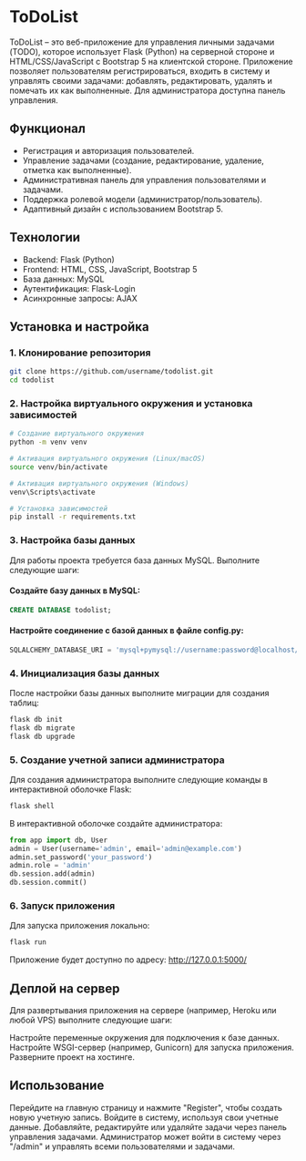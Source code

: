 # ToDoList

ToDoList – это веб-приложение для управления личными задачами (TODO), которое использует Flask (Python) на серверной стороне и HTML/CSS/JavaScript с Bootstrap 5 на клиентской стороне. Приложение позволяет пользователям регистрироваться, входить в систему и управлять своими задачами: добавлять, редактировать, удалять и помечать их как выполненные. Для администратора доступна панель управления.

## Функционал
- Регистрация и авторизация пользователей.
- Управление задачами (создание, редактирование, удаление, отметка как выполненные).
- Административная панель для управления пользователями и задачами.
- Поддержка ролевой модели (администратор/пользователь).
- Адаптивный дизайн с использованием Bootstrap 5.

## Технологии
- Backend: Flask (Python)
- Frontend: HTML, CSS, JavaScript, Bootstrap 5
- База данных: MySQL
- Аутентификация: Flask-Login
- Асинхронные запросы: AJAX

## Установка и настройка

### 1. Клонирование репозитория

```bash
git clone https://github.com/username/todolist.git
cd todolist
```

### 2. Настройка виртуального окружения и установка зависимостей
```bash
# Создание виртуального окружения
python -m venv venv

# Активация виртуального окружения (Linux/macOS)
source venv/bin/activate

# Активация виртуального окружения (Windows)
venv\Scripts\activate

# Установка зависимостей
pip install -r requirements.txt
```

### 3. Настройка базы данных
Для работы проекта требуется база данных MySQL. Выполните следующие шаги:

#### Создайте базу данных в MySQL:
```sql
CREATE DATABASE todolist;
```

#### Настройте соединение с базой данных в файле config.py:
```python
SQLALCHEMY_DATABASE_URI = 'mysql+pymysql://username:password@localhost/todolist'
```

### 4. Инициализация базы данных
После настройки базы данных выполните миграции для создания таблиц:

```bash
flask db init
flask db migrate
flask db upgrade
```
### 5. Создание учетной записи администратора
Для создания администратора выполните следующие команды в интерактивной оболочке Flask:

```bash
flask shell
```
В интерактивной оболочке создайте администратора:

```python
from app import db, User
admin = User(username='admin', email='admin@example.com')
admin.set_password('your_password')
admin.role = 'admin'
db.session.add(admin)
db.session.commit()
```
### 6. Запуск приложения
Для запуска приложения локально:

```bash
flask run
```
Приложение будет доступно по адресу: http://127.0.0.1:5000/

## Деплой на сервер
Для развертывания приложения на сервере (например, Heroku или любой VPS) выполните следующие шаги:

Настройте переменные окружения для подключения к базе данных.
Настройте WSGI-сервер (например, Gunicorn) для запуска приложения.
Разверните проект на хостинге.

## Использование
Перейдите на главную страницу и нажмите "Register", чтобы создать новую учетную запись.
Войдите в систему, используя свои учетные данные.
Добавляйте, редактируйте или удаляйте задачи через панель управления задачами.
Администратор может войти в систему через "/admin" и управлять всеми пользователями и задачами.
